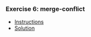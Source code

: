 ### Exercise 6: merge-conflict

- [Instructions](https://github.com/saimanasak/git-and-github/blob/main/practice/git_exercises/ex6_merge-conflict/task.md)
- [Solution](https://github.com/saimanasak/git-and-github/blob/main/practice/git_exercises/ex6_merge-conflict/solution.md)